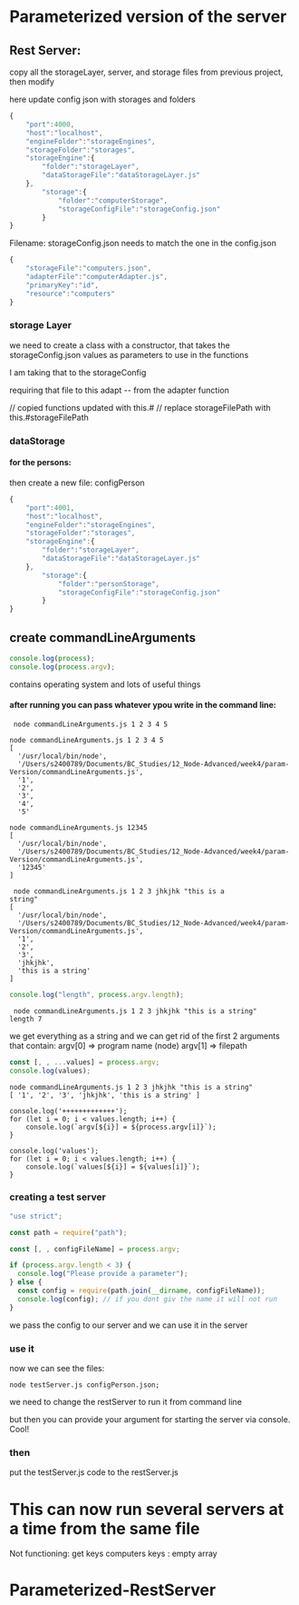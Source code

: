 # Parameterized version of the server

## Rest Server:

copy all the storageLayer, server, and storage files from previous project,
then modify

here update config json with storages and folders

```js
{
    "port":4000,
    "host":"localhost",
    "engineFolder":"storageEngines",
    "storageFolder":"storages",
    "storageEngine":{
        "folder":"storageLayer",
        "dataStorageFile":"dataStorageLayer.js"
    },
        "storage":{
            "folder":"computerStorage",
            "storageConfigFile":"storageConfig.json"
        }
}
```

Filename: storageConfig.json
needs to match the one in the config.json

```js
{
    "storageFile":"computers.json",
    "adapterFile":"computerAdapter.js",
    "primaryKey":"id",
    "resource":"computers"
}
```

### storage Layer

we need to create a class with a constructor, that takes the storageConfig.json values as parameters to use in the functions

I am taking that to the storageConfig

requiring that file to this adapt -- from the adapter function

// copied functions updated with this.#
// replace storageFilePath with this.#storageFilePath

### dataStorage

#### for the persons:

then create a new file: configPerson

```js
{
    "port":4001,
    "host":"localhost",
    "engineFolder":"storageEngines",
    "storageFolder":"storages",
    "storageEngine":{
        "folder":"storageLayer",
        "dataStorageFile":"dataStorageLayer.js"
    },
        "storage":{
            "folder":"personStorage",
            "storageConfigFile":"storageConfig.json"
        }
}
```

## create commandLineArguments

```js
console.log(process);
console.log(process.argv);
```

contains operating system and lots of useful things

#### after running you can pass whatever ypou write in the command line:

```shell
 node commandLineArguments.js 1 2 3 4 5
```

```shell
node commandLineArguments.js 1 2 3 4 5
[
  '/usr/local/bin/node',
  '/Users/s2400789/Documents/BC_Studies/12_Node-Advanced/week4/param-Version/commandLineArguments.js',
  '1',
  '2',
  '3',
  '4',
  '5'
```

```shell
node commandLineArguments.js 12345
[
  '/usr/local/bin/node',
  '/Users/s2400789/Documents/BC_Studies/12_Node-Advanced/week4/param-Version/commandLineArguments.js',
  '12345'
]
```

```shell
 node commandLineArguments.js 1 2 3 jhkjhk "this is a
string"
[
  '/usr/local/bin/node',
  '/Users/s2400789/Documents/BC_Studies/12_Node-Advanced/week4/param-Version/commandLineArguments.js',
  '1',
  '2',
  '3',
  'jhkjhk',
  'this is a string'
]
```

```js
console.log("length", process.argv.length);
```

```shell
 node commandLineArguments.js 1 2 3 jhkjhk "this is a string"
length 7
```

we get everything as a string and we can get rid of the first 2 arguments that contain:
argv[0] => program name (node)
argv[1] => filepath

```js
const [, , ...values] = process.argv;
console.log(values);
```

```shell
node commandLineArguments.js 1 2 3 jhkjhk "this is a string"
[ '1', '2', '3', 'jhkjhk', 'this is a string' ]

console.log('+++++++++++++');
for (let i = 0; i < values.length; i++) {
    console.log(`argv[${i}] = ${process.argv[i]}`);
}

console.log('values');
for (let i = 0; i < values.length; i++) {
    console.log(`values[${i}] = ${values[i]}`);
}
```

### creating a test server

```js
"use strict";

const path = require("path");

const [, , configFileName] = process.argv;

if (process.argv.length < 3) {
  console.log("Please provide a parameter");
} else {
  const config = require(path.join(__dirname, configFileName));
  console.log(config); // if you dont giv the name it will not run
}
```

we pass the config to our server and we can use it in the server

### use it

now we can see the files:

```shell
node testServer.js configPerson.json;
```

we need to change the restServer to run it from command line

but then you can provide your argument for starting the server via console. Cool!

### then

put the testServer.js code to the restServer.js

# This can now run several servers at a time from the same file

Not functioning:
get keys
computers keys : empty array
# Parameterized-RestServer
